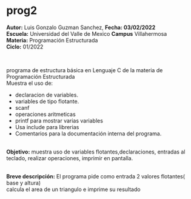 # prog2
<p><b>Autor:</b> Luis Gonzalo Guzman Sanchez, <b>Fecha: 03/02/2022</b> <br>
  <b>Escuela:</b> Universidad del Valle de Mexico <b>Campus</b> Villahermosa <br>
  <b>Materia:</b> Programación Estructurada <br>
  <b>Ciclo:</b> 01/2022</p>
<br>
<p>programa de estructura básica en Lenguaje C de la materia de Programación Estructurada<br>
Muestra el uso de:
  <ul>
    <li>declaracion de variables.</li>
    <li>variables de tipo flotante.</li>
    <li>scanf</li>
    <li>operaciones aritmeticas</li>
    <li>printf para mostrar varias variables</li>
    <li>Usa include para librerias</li>
<li>Comentarios para la documentación interna del programa.</li>
    </ul>
    </p>
<br>
<b>Objetivo:</b> muestra uso de variables flotantes,declaraciones, entradas al teclado, realizar operaciones, imprimir en pantalla.
<br>
<br>
<p><b>Breve descripción:</b>
El programa pide como entrada 2 valores flotantes( base y altura) <br>
calcula el area de un triangulo e imprime su resultado </p>
